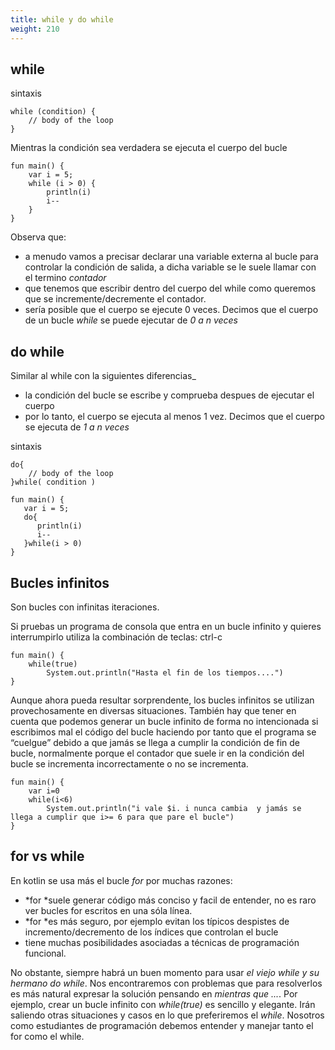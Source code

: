 ```yaml
---
title: while y do while
weight: 210
---
```


## while
sintaxis
```
while (condition) {
    // body of the loop
}
```
Mientras la condición sea verdadera se ejecuta el cuerpo del bucle
```
fun main() {
    var i = 5;
    while (i > 0) {
        println(i)
        i--
    }
}
```
Observa que:
- a menudo vamos a precisar declarar una variable externa al bucle para controlar la condición de salida, a dicha variable se le suele llamar con el termino *contador*
- que tenemos que escribir dentro del cuerpo del while como queremos que se incremente/decremente el contador.
- sería posible que el cuerpo se ejecute 0 veces. Decimos que el cuerpo de un bucle *while* se puede ejecutar de *0 a n veces*
## do while
Similar al while con la siguientes diferencias_
- la condición del bucle se escribe y comprueba despues de ejecutar el cuerpo
- por lo tanto, el cuerpo se ejecuta al menos 1 vez. Decimos que el cuerpo se ejecuta de *1 a n veces*
  
sintaxis
```
do{
    // body of the loop
}while( condition )
```

```
fun main() {
   var i = 5;
   do{
      println(i)
      i--
   }while(i > 0)
}
```
## Bucles infinitos 

Son bucles con infinitas iteraciones. 

Si pruebas  un programa de consola que entra en un bucle infinito y quieres interrumpirlo utiliza la combinación de teclas:  ctrl-c
```
fun main() {
    while(true)
        System.out.println("Hasta el fin de los tiempos....")
}
```

Aunque ahora pueda resultar sorprendente, los bucles infinitos se utilizan provechosamente en diversas situaciones. También hay que tener en cuenta que podemos generar un bucle infinito de forma no intencionada si  escribimos mal el código del bucle haciendo por tanto que el programa se “cuelgue”  debido a que jamás se llega a cumplir la condición de fin de bucle, normalmente porque el contador que suele ir en la condición del bucle se incrementa incorrectamente o no se incrementa. 
```
fun main() {
    var i=0
    while(i<6)
        System.out.println("i vale $i. i nunca cambia  y jamás se llega a cumplir que i>= 6 para que pare el bucle")
}
```

## for vs while
En kotlin se usa más el bucle *for* por muchas razones:
- *for *suele generar código más conciso y facil de entender, no es raro ver bucles for escritos en una sóla línea.
- *for *es más seguro, por ejemplo evitan los típicos despistes de incremento/decremento de los índices que controlan el bucle
- tiene muchas posibilidades asociadas a técnicas de programación funcional.

No obstante, siempre habrá un buen momento para usar  *el viejo while y su hermano do while*. Nos encontraremos con problemas que para resolverlos es más natural  expresar la solución  pensando en *mientras que ...*. Por ejemplo, crear un bucle infinito con *while(true)* es sencillo y elegante. Irán saliendo otras situaciones y casos en lo que preferiremos el *while*. Nosotros como estudiantes de programación debemos entender y manejar tanto el for como el while. 